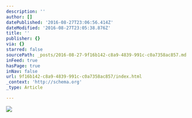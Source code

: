 ```yaml
---
description: ''
author: []
datePublished: '2016-08-27T23:06:56.414Z'
dateModified: '2016-08-27T23:05:38.876Z'
title: ''
publisher: {}
via: {}
starred: false
sourcePath: _posts/2016-08-27-9f16b142-c8a9-4839-991c-c0a7358ac857.md
inFeed: true
hasPage: true
inNav: false
url: 9f16b142-c8a9-4839-991c-c0a7358ac857/index.html
_context: 'http://schema.org'
_type: Article

---
```

![](https://the-grid-user-content.s3-us-west-2.amazonaws.com/46f67fbb-332c-49eb-9e7e-21ec0977ae77.jpg)